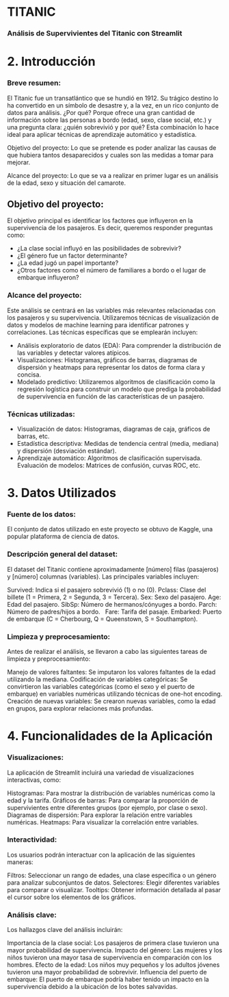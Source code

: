 # TITANIC #

### Análisis de Supervivientes del Titanic con Streamlit

# 2. Introducción

### Breve resumen:

El Titanic fue un transatlántico que se hundió en 1912. Su trágico destino lo ha convertido en un símbolo de desastre y, a la vez, en un rico conjunto de datos para análisis. ¿Por qué? Porque ofrece una gran cantidad de información sobre las personas a bordo (edad, sexo, clase social, etc.) y una pregunta clara: ¿quién sobrevivió y por qué? Esta combinación lo hace ideal para aplicar técnicas de aprendizaje automático y estadística.

Objetivo del proyecto: Lo que se pretende es poder analizar las causas de que hubiera tantos desaparecidos y cuales son las medidas a tomar para mejorar.

Alcance del proyecto: Lo que se va a realizar en primer lugar es un análisis de la edad, sexo y situación del camarote.
## Objetivo del proyecto:

El objetivo principal es identificar los factores que influyeron en la supervivencia de los pasajeros. Es decir, queremos responder preguntas como:

- ¿La clase social influyó en las posibilidades de sobrevivir?
- ¿El género fue un factor determinante?
- ¿La edad jugó un papel importante?
- ¿Otros factores como el número de familiares a bordo o el lugar de embarque influyeron?

### Alcance del proyecto:

Este análisis se centrará en las variables más relevantes relacionadas con los pasajeros y su supervivencia. Utilizaremos técnicas de visualización de datos y modelos de machine learning para identificar patrones y correlaciones. Las técnicas específicas que se emplearán incluyen:


- Análisis exploratorio de datos (EDA): Para comprender la distribución de las variables y detectar valores atípicos.
- Visualizaciones: Histogramas, gráficos de barras, diagramas de dispersión y heatmaps para representar los datos de forma clara y concisa.
- Modelado predictivo: Utilizaremos algoritmos de clasificación como la regresión logística para construir un modelo que prediga la probabilidad de supervivencia en función de las características de un pasajero.

### Técnicas utilizadas:

- Visualización de datos: Histogramas, diagramas de caja, gráficos de barras, etc.
- Estadística descriptiva: Medidas de tendencia central (media, mediana) y dispersión (desviación estándar).
- Aprendizaje automático: Algoritmos de clasificación supervisada.
  Evaluación de modelos: Matrices de confusión, curvas ROC, etc.

# 3. Datos Utilizados

### Fuente de los datos:

El conjunto de datos utilizado en este proyecto se obtuvo de Kaggle, una popular plataforma de ciencia de datos.


### Descripción general del dataset:

El dataset del Titanic contiene aproximadamente [número] filas (pasajeros) y [número] columnas (variables). Las principales variables incluyen:

Survived: Indica si el pasajero sobrevivió (1) o no (0).
Pclass: Clase del billete (1 = Primera, 2 = Segunda, 3 = Tercera).
Sex: Sexo del pasajero.
Age: Edad del pasajero.
SibSp: Número de hermanos/cónyuges a bordo.
Parch: Número de padres/hijos a bordo.   
Fare: Tarifa del pasaje.
Embarked: Puerto de embarque (C = Cherbourg, Q = Queenstown, S = Southampton).

### Limpieza y preprocesamiento:

Antes de realizar el análisis, se llevaron a cabo las siguientes tareas de limpieza y preprocesamiento:

Manejo de valores faltantes: Se imputaron los valores faltantes de la edad utilizando la mediana.
Codificación de variables categóricas: Se convirtieron las variables categóricas (como el sexo y el puerto de embarque) en variables numéricas utilizando técnicas de one-hot encoding.
Creación de nuevas variables: Se crearon nuevas variables, como la edad en grupos, para explorar relaciones más profundas.

# 4. Funcionalidades de la Aplicación

### Visualizaciones:

La aplicación de Streamlit incluirá una variedad de visualizaciones interactivas, como:

Histogramas: Para mostrar la distribución de variables numéricas como la edad y la tarifa.
Gráficos de barras: Para comparar la proporción de supervivientes entre diferentes grupos (por ejemplo, por clase o sexo).
Diagramas de dispersión: Para explorar la relación entre variables numéricas.
Heatmaps: Para visualizar la correlación entre variables.

### Interactividad:

Los usuarios podrán interactuar con la aplicación de las siguientes maneras:

Filtros: Seleccionar un rango de edades, una clase específica o un género para analizar subconjuntos de datos.
Selectores: Elegir diferentes variables para comparar o visualizar.
Tooltips: Obtener información detallada al pasar el cursor sobre los elementos de los gráficos.

### Análisis clave:

Los hallazgos clave del análisis incluirán:

Importancia de la clase social: Los pasajeros de primera clase tuvieron una mayor probabilidad de supervivencia.
Impacto del género: Las mujeres y los niños tuvieron una mayor tasa de supervivencia en comparación con los hombres.
Efecto de la edad: Los niños muy pequeños y los adultos jóvenes tuvieron una mayor probabilidad de sobrevivir.
Influencia del puerto de embarque: El puerto de embarque podría haber tenido un impacto en la supervivencia debido a la ubicación de los botes salvavidas.

